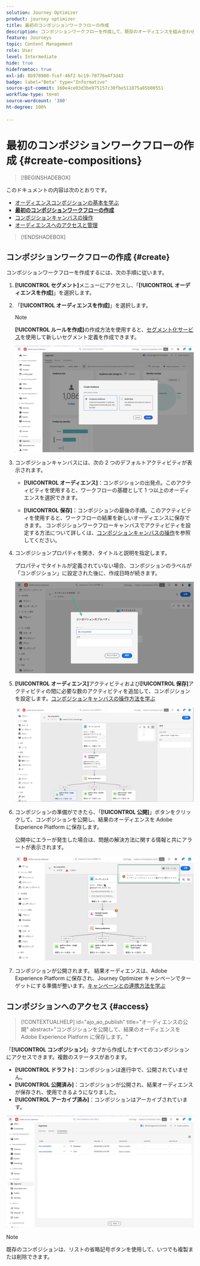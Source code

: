 ```yaml
---
solution: Journey Optimizer
product: journey optimizer
title: 最初のコンポジションワークフローの作成
description: コンポジションワークフローを作成して、既存のオーディエンスを組み合わせて配置する方法を説明します。
feature: Journeys
topic: Content Management
role: User
level: Intermediate
hide: true
hidefromtoc: true
exl-id: 8b978900-fcef-46f2-bc19-70776e4f3d43
badge: label="Beta" type="Informative"
source-git-commit: 160e4ce03d3be975157c30fbe511875a85b00551
workflow-type: tm+mt
source-wordcount: '380'
ht-degree: 100%

---
```


# 最初のコンポジションワークフローの作成 {#create-compositions}

>[!BEGINSHADEBOX]

このドキュメントの内容は次のとおりです。

* [オーディエンスコンポジションの基本を学ぶ](get-started-audience-orchestration.md)
* **[最初のコンポジションワークフローの作成](create-compositions.md)**
* [コンポジションキャンバスの操作](composition-canvas.md)
* [オーディエンスへのアクセスと管理](access-audiences.md)

>[!ENDSHADEBOX]

## コンポジションワークフローの作成 {#create}

コンポジションワークフローを作成するには、次の手順に従います。

1. **[!UICONTROL セグメント]**&#x200B;メニューにアクセスし、「**[!UICONTROL オーディエンスを作成]**」を選択します。

1. 「**[!UICONTROL オーディエンスを作成]**」を選択します。

   >[!NOTE]
   >
   >**[!UICONTROL ルールを作成]**&#x200B;の作成方法を使用すると、[セグメント化サービス](https://experienceleague.adobe.com/docs/experience-platform/segmentation/ui/overview.html?lang=ja)を使用して新しいセグメント定義を作成できます。

   ![](assets/audiences-create.png)

1. コンポジションキャンバスには、次の 2 つのデフォルトアクティビティが表示されます。

   * **[!UICONTROL オーディエンス]**：コンポジションの出発点。このアクティビティを使用すると、ワークフローの基礎として 1 つ以上のオーディエンスを選択できます。

   * **[!UICONTROL 保存]**：コンポジションの最後の手順。このアクティビティを使用すると、ワークフローの結果を新しいオーディエンスに保存できます。
   コンポジションワークフローキャンバスでアクティビティを設定する方法について詳しくは、[コンポジションキャンバスの操作](composition-canvas.md)を参照してください。

1. コンポジションプロパティを開き、タイトルと説明を指定します。

   プロパティでタイトルが定義されていない場合、コンポジションのラベルが「コンポジション」に設定された後に、作成日時が続きます。

   ![](assets/audiences-properties.png)

1. **[!UICONTROL オーディエンス]**&#x200B;アクティビティおよび&#x200B;**[!UICONTROL 保存]**&#x200B;アクティビティの間に必要な数のアクティビティを追加して、コンポジションを設定します。[コンポジションキャンバスの操作方法を学ぶ](composition-canvas.md)

   ![](assets/audiences-publish.png)

1. コンポジションの準備ができたら、「**[!UICONTROL 公開]**」ボタンをクリックして、コンポジションを公開し、結果のオーディエンスを Adobe Experience Platform に保存します。

   公開中にエラーが発生した場合は、問題の解決方法に関する情報と共にアラートが表示されます。

   ![](assets/audiences-alerts.png)

1. コンポジションが公開されます。 結果オーディエンスは、Adobe Experience Platform に保存され、Journey Optimizer キャンペーンでターゲットにする準備が整います。[キャンペーンとの連携方法を学ぶ](../campaigns/get-started-with-campaigns.md)

## コンポジションへのアクセス {#access}

>[!CONTEXTUALHELP]
>id="ajo_ao_publish"
>title="オーディエンスの公開"
>abstract="コンポジションを公開して、結果のオーディエンスを Adobe Experience Platform に保存します。"

「**[!UICONTROL コンポジション]**」タブから作成したすべてのコンポジションにアクセスできます。複数のステータスがあります。

* **[!UICONTROL ドラフト]**：コンポジションは進行中で、公開されていません。
* **[!UICONTROL 公開済み]**：コンポジションが公開され、結果オーディエンスが保存され、使用できるようになりました。
* **[!UICONTROL アーカイブ済み]**：コンポジションはアーカイブされています。

![](assets/audiences-compositions.png)

>[!NOTE]
>
>既存のコンポジションは、リストの省略記号ボタンを使用して、いつでも複製または削除できます。
